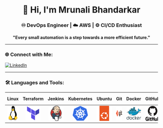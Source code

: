 <h1 align="center">👋 Hi, I'm Mrunali Bhandarkar</h1>
<h3 align="center">♾️ DevOps Engineer | ☁️ AWS | ⚙️ CI/CD Enthusiast</h3>

<p align="center">
  <strong>"Every small automation is a step towards a more efficient future."</strong> 
</p>

---

<h3 align="left">🌐 Connect with Me:</h3>
<p align="left">
  <a href="https://www.linkedin.com/in/mrunali-bhandarkar-92043522b/" target="_blank">
    <img src="https://img.shields.io/badge/LinkedIn-0A66C2?style=for-the-badge&logo=linkedin&logoColor=white" alt="LinkedIn">
  </a>
</p>

---

<h3 align="left">🛠️ Languages and Tools:</h3>

| Linux | Terraform | Jenkins | Kubernetes | Ubuntu | Git | Docker | GitHub | VS Code | AWS |
|:-----:|:---------:|:-------:|:----------:|:------:|:----:|:------:|:-------:|:-------:|:---:|
| <img src="https://github.com/devicons/devicon/blob/master/icons/linux/linux-original.svg" title="Linux" alt="Linux" width="50" height="50"/> | <img src="https://github.com/devicons/devicon/blob/master/icons/terraform/terraform-original.svg" title="Terraform" alt="Terraform" width="50" height="50"/> | <img src="https://github.com/devicons/devicon/blob/master/icons/jenkins/jenkins-original.svg" title="Jenkins" alt="Jenkins" width="50" height="50"/> | <img src="https://raw.githubusercontent.com/devicons/devicon/master/icons/kubernetes/kubernetes-original.svg" alt="Kubernetes" title="Kubernetes" width="50" height="50"/> | <img src="https://github.com/devicons/devicon/blob/master/icons/ubuntu/ubuntu-original.svg" title="Ubuntu" alt="Ubuntu" width="50" height="50"/> | <img src="https://github.com/devicons/devicon/blob/master/icons/git/git-original-wordmark.svg" title="Git" alt="Git" width="50" height="50"/> | <img src="https://github.com/devicons/devicon/blob/master/icons/docker/docker-original-wordmark.svg" title="Docker" alt="Docker" width="50" height="50"/> | <img src="https://github.com/devicons/devicon/blob/master/icons/github/github-original-wordmark.svg" title="GitHub" alt="GitHub" width="50" height="50"/> | <img src="https://github.com/devicons/devicon/blob/master/icons/vscode/vscode-original-wordmark.svg" title="VS Code" alt="VS Code" width="50" height="50"/> | <img src="https://raw.githubusercontent.com/devicons/devicon/master/icons/amazonwebservices/amazonwebservices-original-wordmark.svg" alt="AWS" title="AWS" width="50" height="50"/> |

